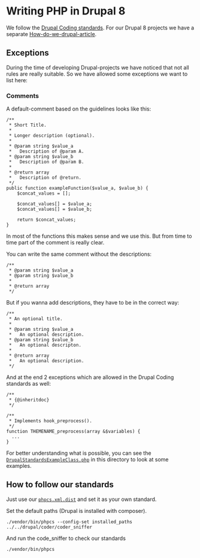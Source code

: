 Writing PHP in Drupal 8
=======================

We follow the [Drupal Coding standards](https://www.drupal.org/docs/develop/standards).
For our Drupal 8 projects we have a separate [How-do-we-drupal-article](https://github.com/gridonic/drupal8).

## Exceptions

During the time of developing Drupal-projects we have noticed that not all rules are really suitable.
So we have allowed some exceptions we want to list here:

### Comments

A default-comment based on the guidelines looks like this:

    /**
     * Short Title.
     *
     * Longer description (optional).
     *
     * @param string $value_a
     *   Description of @param A.
     * @param string $value_b
     *   Description of @param B.
     *
     * @return array
     *   Description of @return.
     */
    public function exampleFunction($value_a, $value_b) {
        $concat_values = [];
        
        $concat_values[] = $value_a;
        $concat_values[] = $value_b;
        
        return $concat_values;
    }
    
In most of the functions this makes sense and we use this. But from time to time part of the comment is really clear.

You can write the same comment without the descriptions:

    /**
     * @param string $value_a
     * @param string $value_b
     *
     * @return array
     */
     
But if you wanna add descriptions, they have to be in the correct way:

    /**
     * An optional title.
     * 
     * @param string $value_a
     *   An optional description.
     * @param string $value_b
     *   An optional descripton.
     *
     * @return array
     *   An optional description.
     */

And at the end 2 exceptions which are allowed in the Drupal Coding standards as well:

    /**
     * {@inheritdoc}
     */
     
    /**
     * Implements hook_preprocess().
     */
    function THEMENAME_preprocess(array &$variables) {
      ...
    }
    
For better understanding what is possible, you can see the [`DrupalStandardsExampleClass.php`](DrupalStandardsExampleClass.php) in this directory to look at some examples.

## How to follow our standards

Just use our [`phpcs.xml.dist`](phpcs.xml.dist) and set it as your own standard.

Set the default paths (Drupal is installed with composer).

    ./vendor/bin/phpcs --config-set installed_paths ../../drupal/coder/coder_sniffer
    
And run the code_sniffer to check our standards

    ./vendor/bin/phpcs